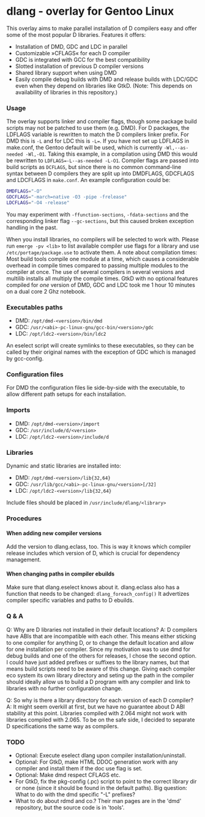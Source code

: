 dlang - overlay for Gentoo Linux
================================

This overlay aims to make parallel installation of D compilers easy and offer
some of the most popular D libraries. Features it offers:
* Installation of DMD, GDC and LDC in parallel
* Customizable »CFLAGS« for each D compiler
* GDC is integrated with GCC for the best compatibility
* Slotted installation of previous D compiler versions
* Shared library support when using DMD
* Easily compile debug builds with DMD and release builds with LDC/GDC even when they depend on libraries like GtkD.
  (Note: This depends on availability of libraries in this repository.)

### Usage

The overlay supports linker and compiler flags, though some package build
scripts may not be patched to use them (e.g. DMD). For D packages, the LDFLAGS
variable is rewritten to match the D compilers linker prefix. For DMD this is
`-L` and for LDC this is `-L=`. If you have not set up LDFLAGS in make.conf, the
Gentoo default will be used, which is currently `-Wl,--as-needed -Wl,-O1`.
Taking this example, in a compilation using DMD this would be rewritten to
`LDFLAGS=-L--as-needed -L-O1`.
Compiler flags are passed into build scripts as `DCFLAGS`, but since there is no
common command-line syntax between D compilers they are split up into DMDFLAGS,
GDCFLAGS and LDCFLAGS in `make.conf`. An example configuration could be:
```sh
DMDFLAGS="-O"
GDCFLAGS="-march=native -O3 -pipe -frelease"
LDCFLAGS="-O4 -release"
```
You may experiment with `-ffunction-sections`, `-fdata-sections` and the
corresponding linker flag `--gc-sections`, but this caused broken exception
handling in the past.

When you install libraries, no compilers will be selected to work with. Please run
`emerge -pv <lib>` to list available compiler use flags for a library and use
`/etc/portage/package.use` to activate them. A note about compilation times:
Most build tools compile one module at a time, which causes a considerable overhead
in compile times compared to passing multiple modules to the compiler at once.
The use of several compilers in several versions and multilib installs all multiply
the compile times. GtkD with no optional features compiled for *one* version of DMD,
GDC and LDC took me 1 hour 10 minutes on a dual core 2 Ghz notebook.

### Executables paths
* DMD: `/opt/dmd-<version>/bin/dmd`
* GDC: `/usr/<abi>-pc-linux-gnu/gcc-bin/<version>/gdc`
* LDC: `/opt/ldc2-<version>/bin/ldc2`

An eselect script will create symlinks to these executables, so they can be
called by their original names with the exception of GDC which is managed by
gcc-config.

### Configuration files
For DMD the configuration files lie side-by-side with the executable, to allow
different path setups for each installation.

### Imports
* DMD: `/opt/dmd-<version>/import`
* GDC: `/usr/include/d/<version>`
* LDC: `/opt/ldc2-<version>/include/d`

### Libraries
Dynamic and static libraries are installed into:
* DMD: `/opt/dmd-<version>/lib{32,64}`
* GDC: `/usr/lib/gcc/<abi>-pc-linux-gnu/<version>[/32]`
* LDC: `/opt/ldc2-<version>/lib{32,64}`

Include files should be placed in `/usr/include/dlang/<library>`

### Procedures
#### When adding new compiler versions
Add the version to dlang.eclass, too. This is way it knows which compiler
release includes which version of D, which is crucial for dependency
management.
#### When changing paths in compiler ebuilds
Make sure that dlang.eselect knows about it. dlang.eclass also has a
function that needs to be changed: `dlang_foreach_config()`
It advertizes compiler specific variables and paths to D ebuilds.

### Q & A
  Q: Why are D libraries not installed in their default locations?
  A: D compilers have ABIs that are incompatible with each other. This means
     either sticking to one compiler for anything D, or to change the default
     location and allow for one installation per compiler.
     Since my motivation was to use dmd for debug builds and one of the others
     for releases, I chose the second option. I could have just added prefixes
     or suffixes to the library names, but that means build scripts
     need to be aware of this change. Giving each compiler eco system its own
     library directory and seting up the path in the compiler should ideally
     allow us to build a D program with any compiler and link to libraries with
     no further configuration change.

  Q: So why is there a library directory for each version of each D compiler?
  A: It might seem overkill at first, but we have no guarantee about D ABI
     stability at this point. Libraries compiled with 2.064 might not work with
     libraries compiled with 2.065. To be on the safe side, I decided to
     separate D specifications the same way as compilers.

### TODO
* Optional: Execute eselect dlang upon compiler installation/uninstall.
* Optional: For GtkD, make HTML DDOC generation work with any compiler and
            install them if the doc use flag is set.
* Optional: Make dmd respect CFLAGS etc.
* For GtkD, fix the pkg-config (.pc) script to point to the correct library dir
  or none (since it should be found in the default paths).
  Big question: What to do with the dmd specific "-L" prefixes?
* What to do about rdmd and co.? Their man pages are in the 'dmd' repository,
  but the source code is in 'tools'.
